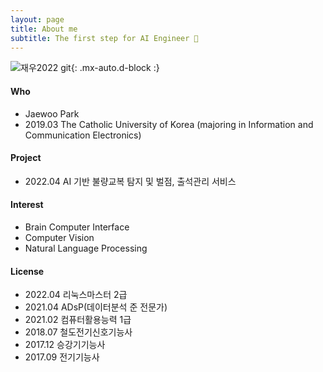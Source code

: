 ```yaml
---
layout: page
title: About me
subtitle: The first step for AI Engineer 🚀
---
```

![재우2022 git](https://user-images.githubusercontent.com/68190553/151492739-8d2fd76d-6e2c-4922-9dc0-448218d7aed4.jpeg){: .mx-auto.d-block :}

#### Who
 - Jaewoo Park
 - 2019.03 The Catholic University of Korea (majoring in Information and Communication Electronics)

#### Project 
 - 2022.04 AI 기반 불량교복 탐지 및 벌점, 출석관리 서비스

#### Interest 
 - Brain Computer Interface
 - Computer Vision 
 - Natural Language Processing 

#### License 
 - 2022.04 리눅스마스터 2급
 - 2021.04 ADsP(데이터분석 준 전문가)
 - 2021.02 컴퓨터활용능력 1급
 - 2018.07 철도전기신호기능사
 - 2017.12 승강기기능사
 - 2017.09 전기기능사
